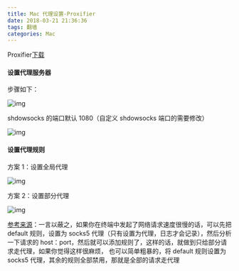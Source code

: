 ```yaml
---
title: Mac 代理设置-Proxifier
date: 2018-03-21 21:36:36
tags: 翻墙
categories: Mac
---
```


Proxifier[下载](https://www.proxifier.com/)

#### 设置代理服务器

<!-- more -->

步骤如下：

![img](https://cdn-pri.nlark.com/yuque/0/2018/png/161106/1538211563117-b5bdac91-f2d0-4025-b052-7782e165e5e0.png)

shdowsocks 的端口默认 1080（自定义 shdowsocks 端口的需要修改）

![img](https://cdn-pri.nlark.com/yuque/0/2018/png/161106/1538211643295-1902f5a5-965e-4244-b65f-dcb1e11688b5.png)

#### 设置代理规则

方案 1：设置全局代理

![img](https://cdn-pri.nlark.com/yuque/0/2018/png/161106/1538211966122-c599d006-56ac-4da8-be6f-079a102ce54e.png)

方案 2：设置部分代理

![img](https://cdn-pri.nlark.com/yuque/0/2018/png/161106/1538211757396-227e9712-0b74-4696-b3d1-fda9f113bf6a.png)

[参考来源](https://www.zybuluo.com/yiranphp/note/611721)：一言以蔽之，如果你在终端中发起了网络请求速度很慢的话，可以先把 default 规则，设置为 socks5 代理（只有设置为代理，日志才会记录），然后分析一下请求的 host：port，然后就可以添加规则了，这样的话，就做到只给部分请求走代理，如果你觉得这样很麻烦， 也可以简单粗暴的，将 default 规则设置为 socks5 代理，其余的规则全部禁用，那就是全部的请求走代理
